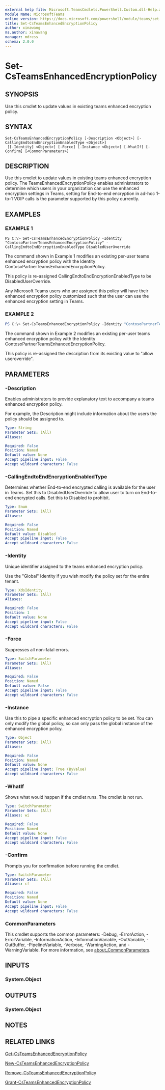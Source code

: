 ```yaml
---
external help file: Microsoft.TeamsCmdlets.PowerShell.Custom.dll-Help.xml
Module Name: MicrosoftTeams
online version: https://docs.microsoft.com/powershell/module/teams/set-csteamsenhancedencryptionpolicy
title: Set-CsTeamsEnhancedEncryptionPolicy
author: xinawang
ms.author: xinawang
manager: mdress
schema: 2.0.0
---
```


# Set-CsTeamsEnhancedEncryptionPolicy

## SYNOPSIS
Use this cmdlet to update values in existing teams enhanced encryption policy.
## SYNTAX

```
Set-CsTeamsEnhancedEncryptionPolicy [-Description <Object>] [-CallingEndtoEndEncryptionEnabledType <Object>]
 [[-Identity] <Object>] [-Force] [-Instance <Object>] [-WhatIf] [-Confirm] [<CommonParameters>]
```

## DESCRIPTION
Use this cmdlet to update values in existing teams enhanced encryption policy.
The TeamsEnhancedEncryptionPolicy enables administrators to determine which users in your organization can use the enhanced encryption settings in Teams, setting for End-to-end encryption in ad-hoc 1-to-1 VOIP calls is the parameter supported by this policy currently.

## EXAMPLES

### EXAMPLE 1
```
PS C:\> Set-CsTeamsEnhancedEncryptionPolicy -Identity "ContosoPartnerTeamsEnhancedEncryptionPolicy" -CallingEndtoEndEncryptionEnabledType DisabledUserOverride
```

The command shown in Example 1 modifies an existing per-user teams enhanced encryption policy with the Identity ContosoPartnerTeamsEnhancedEncryptionPolicy.

This policy is re-assigned CallingEndtoEndEncryptionEnabledType to be DisabledUserOverride.

Any Microsoft Teams users who are assigned this policy will have their enhanced encryption policy customized such that the user can use the enhanced encryption setting in Teams.

### EXAMPLE 2
```PowerShell
PS C:\> Set-CsTeamsEnhancedEncryptionPolicy -Identity "ContosoPartnerTeamsEnhancedEncryptionPolicy" -Description "allow useroverride" 
```

The command shown in Example 2 modifies an existing per-user teams enhanced encryption policy with the Identity ContosoPartnerTeamsEnhancedEncryptionPolicy.

This policy is re-assigned the description from its existing value to "allow useroverride".

## PARAMETERS

### -Description
Enables administrators to provide explanatory text to accompany a teams enhanced encryption policy.

For example, the Description might include information about the users the policy should be assigned to.

```yaml
Type: String
Parameter Sets: (All)
Aliases:

Required: False
Position: Named
Default value: None
Accept pipeline input: False
Accept wildcard characters: False
```

### -CallingEndtoEndEncryptionEnabledType
Determines whether End-to-end encrypted calling is available for the user in Teams. Set this to DisabledUserOverride to allow user to turn on End-to-end encrypted calls. Set this to Disabled to prohibit.

```yaml
Type: Enum
Parameter Sets: (All)
Aliases:

Required: False
Position: Named
Default value: Disabled
Accept pipeline input: False
Accept wildcard characters: False
```

### -Identity
Unique identifier assigned to the teams enhanced encryption policy.

Use the "Global" Identity if you wish modify the policy set for the entire tenant.

```yaml
Type: XdsIdentity
Parameter Sets: (All)
Aliases:

Required: False
Position: 1
Default value: None
Accept pipeline input: False
Accept wildcard characters: False
```

### -Force
Suppresses all non-fatal errors.

```yaml
Type: SwitchParameter
Parameter Sets: (All)
Aliases:

Required: False
Position: Named
Default value: False
Accept pipeline input: False
Accept wildcard characters: False
```

### -Instance
Use this to pipe a specific enhanced encryption policy to be set. You can only modify the global policy, so can only pass the global instance of the enhanced encryption policy.

```yaml
Type: Object
Parameter Sets: (All)
Aliases:

Required: False
Position: Named
Default value: None
Accept pipeline input: True (ByValue)
Accept wildcard characters: False
```

### -WhatIf
Shows what would happen if the cmdlet runs.
The cmdlet is not run.

```yaml
Type: SwitchParameter
Parameter Sets: (All)
Aliases: wi

Required: False
Position: Named
Default value: None
Accept pipeline input: False
Accept wildcard characters: False
```

### -Confirm
Prompts you for confirmation before running the cmdlet.

```yaml
Type: SwitchParameter
Parameter Sets: (All)
Aliases: cf

Required: False
Position: Named
Default value: None
Accept pipeline input: False
Accept wildcard characters: False
```

### CommonParameters
This cmdlet supports the common parameters: -Debug, -ErrorAction, -ErrorVariable, -InformationAction, -InformationVariable, -OutVariable, -OutBuffer, -PipelineVariable, -Verbose, -WarningAction, and -WarningVariable. For more information, see [about_CommonParameters](http://go.microsoft.com/fwlink/?LinkID=113216).

## INPUTS

### System.Object
## OUTPUTS

### System.Object
## NOTES

## RELATED LINKS

[Get-CsTeamsEnhancedEncryptionPolicy](Get-CsTeamsEnhancedEncryptionPolicy.md)

[New-CsTeamsEnhancedEncryptionPolicy](New-CsTeamsEnhancedEncryptionPolicy.md)

[Remove-CsTeamsEnhancedEncryptionPolicy](Remove-CsTeamsEnhancedEncryptionPolicy.md)

[Grant-CsTeamsEnhancedEncryptionPolicy](Grant-CsTeamsEnhancedEncryptionPolicy.md)
